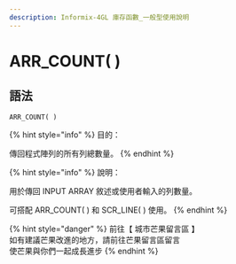 ```yaml
---
description: Informix-4GL 庫存函數_一般型使用說明
---
```


# ARR\_COUNT( )

## 語法

```
ARR_COUNT( )
```

{% hint style="info" %}
目的：

傳回程式陣列的所有列總數量。
{% endhint %}

{% hint style="info" %}
說明：

用於傳回 INPUT ARRAY 敘述或使用者輸入的列數量。

可搭配 ARR\_COUNT( ) 和 SCR\_LINE( ) 使用。
{% endhint %}

{% hint style="danger" %}
前往【 城市芒果留言區 】\
如有建議芒果改進的地方，請前往芒果留言區留言\
使芒果與你們一起成長進步
{% endhint %}
